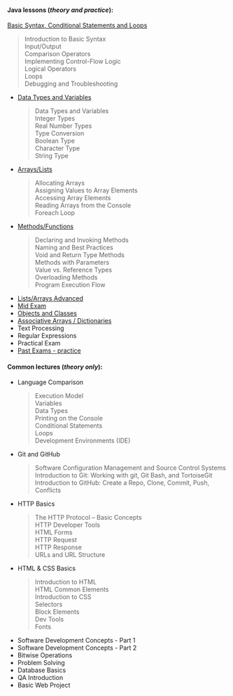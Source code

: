 #### Java lessons (_theory and practice_):
[Basic Syntax, Conditional Statements and Loops](https://github.com/thrako/SoftUni/blob/68cdae986f6e0892777cbeb3ba6b6615ea3bbee8/src/fundamentals/lesson01basicsyntax)  
> Introduction to Basic Syntax  
Input/Output  
Comparison Operators  
Implementing Control-Flow Logic  
Logical Operators  
Loops  
Debugging and Troubleshooting  
- [Data Types and Variables](https://github.com/thrako/SoftUni/blob/60ac4dbd79559def10c0c2f5a613708bc6df5d20/src/fundamentals/lesson02datatypesandvariables)  
  > Data Types and Variables  
  > Integer Types  
  > Real Number Types  
  > Type Conversion  
  > Boolean Type  
  > Character Type  
  > String Type  
- [Arrays/Lists](https://github.com/thrako/SoftUni/blob/60ac4dbd79559def10c0c2f5a613708bc6df5d20/src/fundamentals/lesson03arrays)  
  > Allocating Arrays  
  > Assigning Values to Array Elements  
  > Accessing Array Elements  
  > Reading Arrays from the Console  
  > Foreach Loop  
- [Methods/Functions](https://github.com/thrako/SoftUni/blob/60ac4dbd79559def10c0c2f5a613708bc6df5d20/src/fundamentals/lesson04methods)  
  > Declaring and Invoking Methods  
   Naming and Best Practices  
   Void and Return Type Methods  
   Methods with Parameters  
   Value vs. Reference Types  
   Overloading Methods  
   Program Execution Flow  
- [Lists/Arrays Advanced](https://github.com/thrako/SoftUni/blob/60ac4dbd79559def10c0c2f5a613708bc6df5d20/src/fundamentals/lesson05lists)  
- [Mid Exam](https://github.com/thrako/SoftUni/blob/60ac4dbd79559def10c0c2f5a613708bc6df5d20/src/fundamentals/exams/mid20220625)  
- [Objects and Classes](https://github.com/thrako/SoftUni/blob/60ac4dbd79559def10c0c2f5a613708bc6df5d20/src/fundamentals/exams/mid20220625)  
- [Associative Arrays / Dictionaries](https://github.com/thrako/SoftUni/blob/60ac4dbd79559def10c0c2f5a613708bc6df5d20/src/fundamentals/lesson07associative_lambda_stream)  
- Text Processing  
- Regular Expressions  
- Practical Exam  
- [Past Exams - practice](https://github.com/thrako/SoftUni/blob/60ac4dbd79559def10c0c2f5a613708bc6df5d20/src/fundamentals/pastexams)  

#### Common lectures (_theory only_):
- Language Comparison  
  > Execution Model  
  > Variables  
  > Data Types  
  > Printing on the Console  
  > Conditional Statements  
  > Loops  
  > Development Environments (IDE)
- Git and GitHub  
  > Software Configuration Management and Source Control Systems  
  > Introduction to Git: Working with git, Git Bash, and TortoiseGit  
  > Introduction to GitHub: Create a Repo, Clone, Commit, Push, Conflicts  
- HTTP Basics  
  > The HTTP Protocol – Basic Concepts  
  > HTTP Developer Tools  
  > HTML Forms  
  > HTTP Request  
  > HTTP Response  
  > URLs and URL Structure  
- HTML & CSS Basics  
  > Introduction to HTML  
  > HTML Common Elements  
  > Introduction to CSS  
  > Selectors  
  > Block Elements  
  > Dev Tools  
  > Fonts  
- Software Development Concepts - Part 1  
- Software Development Concepts - Part 2  
- Bitwise Operations  
- Problem Solving  
- Database Basics  
- QA Introduction  
- Basic Web Project  
